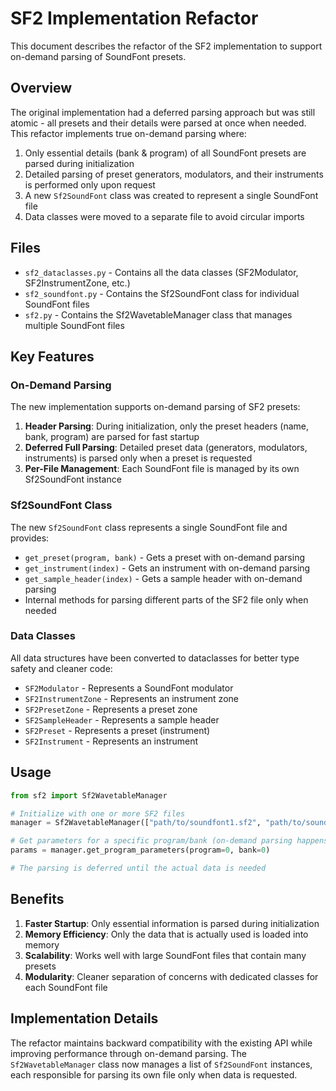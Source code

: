 # SF2 Implementation Refactor

This document describes the refactor of the SF2 implementation to support on-demand parsing of SoundFont presets.

## Overview

The original implementation had a deferred parsing approach but was still atomic - all presets and their details were parsed at once when needed. This refactor implements true on-demand parsing where:

1. Only essential details (bank & program) of all SoundFont presets are parsed during initialization
2. Detailed parsing of preset generators, modulators, and their instruments is performed only upon request
3. A new `Sf2SoundFont` class was created to represent a single SoundFont file
4. Data classes were moved to a separate file to avoid circular imports

## Files

- `sf2_dataclasses.py` - Contains all the data classes (SF2Modulator, SF2InstrumentZone, etc.)
- `sf2_soundfont.py` - Contains the Sf2SoundFont class for individual SoundFont files
- `sf2.py` - Contains the Sf2WavetableManager class that manages multiple SoundFont files

## Key Features

### On-Demand Parsing

The new implementation supports on-demand parsing of SF2 presets:

1. **Header Parsing**: During initialization, only the preset headers (name, bank, program) are parsed for fast startup
2. **Deferred Full Parsing**: Detailed preset data (generators, modulators, instruments) is parsed only when a preset is requested
3. **Per-File Management**: Each SoundFont file is managed by its own Sf2SoundFont instance

### Sf2SoundFont Class

The new `Sf2SoundFont` class represents a single SoundFont file and provides:

- `get_preset(program, bank)` - Gets a preset with on-demand parsing
- `get_instrument(index)` - Gets an instrument with on-demand parsing
- `get_sample_header(index)` - Gets a sample header with on-demand parsing
- Internal methods for parsing different parts of the SF2 file only when needed

### Data Classes

All data structures have been converted to dataclasses for better type safety and cleaner code:

- `SF2Modulator` - Represents a SoundFont modulator
- `SF2InstrumentZone` - Represents an instrument zone
- `SF2PresetZone` - Represents a preset zone
- `SF2SampleHeader` - Represents a sample header
- `SF2Preset` - Represents a preset (instrument)
- `SF2Instrument` - Represents an instrument

## Usage

```python
from sf2 import Sf2WavetableManager

# Initialize with one or more SF2 files
manager = Sf2WavetableManager(["path/to/soundfont1.sf2", "path/to/soundfont2.sf2"])

# Get parameters for a specific program/bank (on-demand parsing happens here)
params = manager.get_program_parameters(program=0, bank=0)

# The parsing is deferred until the actual data is needed
```

## Benefits

1. **Faster Startup**: Only essential information is parsed during initialization
2. **Memory Efficiency**: Only the data that is actually used is loaded into memory
3. **Scalability**: Works well with large SoundFont files that contain many presets
4. **Modularity**: Cleaner separation of concerns with dedicated classes for each SoundFont file

## Implementation Details

The refactor maintains backward compatibility with the existing API while improving performance through on-demand parsing. The `Sf2WavetableManager` class now manages a list of `Sf2SoundFont` instances, each responsible for parsing its own file only when data is requested.